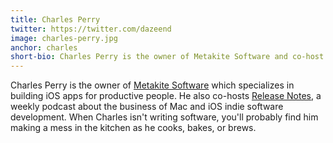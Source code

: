 ```yaml
---
title: Charles Perry
twitter: https://twitter.com/dazeend
image: charles-perry.jpg
anchor: charles
short-bio: Charles Perry is the owner of Metakite Software and co-host of Release Notes podcast.
---
```


<p>Charles Perry is the owner of <a href="http://metakite.com/" target="_blank">Metakite Software</a> which specializes in building iOS apps for productive people. He also co-hosts <a href="https://releasenotes.tv" target="_blank">Release Notes</a>, a weekly podcast about the business of Mac and iOS indie software development. When Charles isn&#39;t writing software, you&#39;ll probably find him making a mess in the kitchen as he cooks, bakes, or brews.</p>